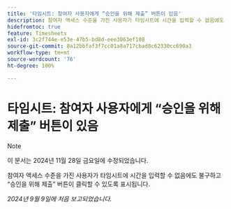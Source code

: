 ```yaml
---
title: '타임시트: 참여자 사용자에게 “승인을 위해 제출” 버튼이 있음'
description: 참여자 액세스 수준을 가진 사용자가 타임시트에 시간을 입력할 수 없음에도 불구하고 “승인을 위해 제출” 버튼이 클릭할 수 있도록 표시됩니다.
hidefromtoc: true
feature: Timesheets
exl-id: 3c2f744e-e53e-47b5-bd8d-eee3063ef108
source-git-commit: 8a12bbfaf3f7cc01a8a717cbad8c62330cc690a3
workflow-type: tm+mt
source-wordcount: '76'
ht-degree: 100%

---
```


# 타임시트: 참여자 사용자에게 “승인을 위해 제출” 버튼이 있음

>[!NOTE]
>
>이 문서는 2024년 11월 28일 금요일에 수정되었습니다.

참여자 액세스 수준을 가진 사용자가 타임시트에 시간을 입력할 수 없음에도 불구하고 “승인을 위해 제출” 버튼이 클릭할 수 있도록 표시됩니다.

_2024년 9월 9일에 처음 보고되었습니다._
